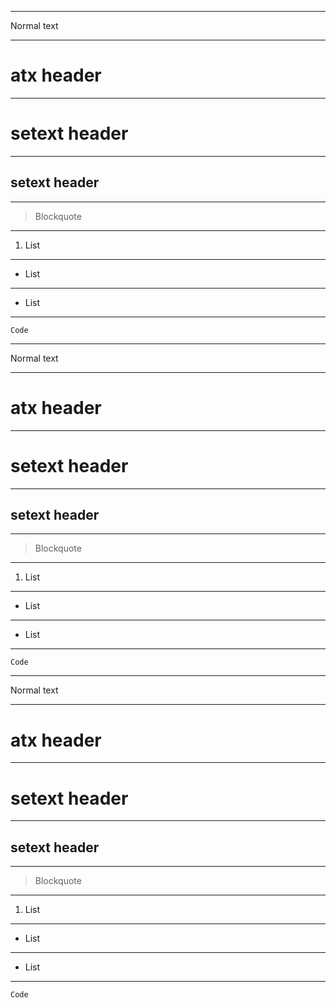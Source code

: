 ***
Normal text

***
# atx header

***
setext header
===

***
setext header
---

***
> Blockquote

***
1. List

***
- List

***
+ List

***
    Code

---
Normal text

---
# atx header

---
setext header
===

---
setext header
---

---
> Blockquote

---
1. List

---
- List

---
+ List

---
    Code

___
Normal text

___
# atx header

___
setext header
===

___
setext header
---

___
> Blockquote

___
1. List

___
- List

___
+ List

___
    Code

